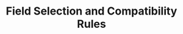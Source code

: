 ---
# -------------------------- #
#          PAGE INFO         #
# -------------------------- #

title: Field Selection and Compatibility Rules
permalink: /developers/stitch-connect/guides/field-selection-compatibility-rules
redirect_from: /stitch-connect/guides/field-selection-compatibility-rules

summary: "To ensure compatibility and that the fields Stitch requires for replication are included in selected streams, Stitch enforces field selection and compatibility rules. Learn about the metadata types that control field inclusion in the Connect API."

product-type: "connect"
content-type: "guide"
content-id: "field-selection-compatibility-rules"
topics: "basics, data selection"

key: "connect-field-rules"

layout: general
sidebar: on-page


# -------------------------- #
#      GUIDE PAGE INFO       #
# -------------------------- #

## This is used only on the /stitch-connect/guides page.
doc-type: "concept"
icon: file
order: 4

description: "Learn about the rules and metadata types that control field inclusion."


# -------------------------- #
#   RELATED SIDEBAR LINKS    #
# -------------------------- #

related:
  - title: "Connect API reference"
    link: "{{ link.connect.api | prepend: site.baseurl }}"

  - title: "Select streams and fields with the Connect API"
    link: "{{ link.connect.guides.select-streams-and-fields | prepend: site.baseurl }}"

  - title: "All Connect guides"
    link: "{{ link.connect.guides.category | prepend: site.baseurl }}"

  - title: "Key-based Incremental Replication"
    link: "{{ link.replication.key-based-incremental | prepend: site.baseurl }}"

  - title: "Replication Keys"
    linK: "{{ link.replication.rep-keys | prepend: site.baseurl }}"


# -------------------------- #
#         GUIDE INTRO        #
# -------------------------- #

intro: |
  {% include misc/data-files.html %}
  {% include misc/icons.html %}

  {{ page.summary }}


# -------------------------- #
#      CONTENT SECTIONS      #
# -------------------------- #

sections:
  - title: "Field types"
    anchor: "field-types"
    content: |
      Stitch requires two types of fields for stream replication: [Primary Keys](#primary-key-fields) and, when applicable, [Replication Keys](#replication-key-fields).
    subsections:
      - title: "Primary Key fields"
        anchor: "primary-key-fields"
        content: |
          To accurately replicate data for a stream, Stitch requires the Primary Key information for each stream. A Primary Key is a column or set of columns that uniquely define a record.

          Depending on the source and stream type, this is handled one of several ways.

        sub-subsections:
          - title: "Database sources"
            anchor: "primary-key-fields--database-sources"
            content: |
              For database sources, Stitch will typically query the database's information schema to determine the Primary Key fields and then store the list of Primary Key field names as a list in the [stream's metadata]({{ link.connect.api | prepend: site.baseurl | append: site.data.connect.data-structures.metadata.stream-level.section }}) `table-key-properties` property:

              {% capture code %}{{ site.data.connect.code-examples.streams.database-stream | rstrip }}
              {% endcapture %}

              {% assign description = "Primary Keys in a database stream" %}

              {% include layout/code-snippet.html code-description=description language="json" code=code %}


          - title: "Database views"
            anchor: "primary-key-fields--database-views"
            content: |
              For database views, the [stream's metadata]({{ link.connect.api | prepend: site.baseurl | append: site.data.connect.data-structures.metadata.stream-level.section }})  will contain an `is-view` property with a value of `true`:

              {% capture code %}{{ site.data.connect.code-examples.streams.database-view | rstrip }}
              {% endcapture %}

              {% assign description = "Primary Keys in a database view (stream)" %}

              {% include layout/code-snippet.html code-description=description language="json" code=code %}

              Primary Key information must be provided in the `view-key-properties` metadata property when the stream is selected for replication. 

          - title: "SaaS sources"
            anchor: "primary-key-fields--saas-sources"
            content: |
              For SaaS sources, Primary Keys are typically hard-coded in the Singer tap backing the source. The list of Primary Key field names will be stored as a list in the [stream's metadata]({{ link.connect.api | prepend: site.baseurl | append: site.data.connect.data-structures.metadata.stream-level.section }}) `table-key-properties` property:

              {% capture code %}{{ site.data.connect.code-examples.streams.saas-stream | rstrip }}
              {% endcapture %}

              {% assign description = "Primary Keys in a SaaS stream" %}

              {% include layout/code-snippet.html code-description=description language="json" code=code %}

      - title: "Replication Key fields"
        anchor: "replication-key-fields"
        content: |
          If a stream's `replication-method` is `INCREMENTAL`, an appropriate field must be set as the stream's [Replication Key]({{ link.replication.rep-keys | prepend: site.baseurl }}). {{ site.data.tooltips.replication-key | replace:"columns.","columns" }} and are required to use [Key-based Incremental Replication]({{ link.replication.key-based-incremental | prepend: site.baseurl }}).

          Like Primary Keys, this is handled in one of several ways depending on the source type.

        sub-subsections:
          - title: "Database sources"
            anchor: "replication-key-fields--database-sources"
            content: |
              For database sources, a valid Replication Key must be provided using the `replication-key` metadata property when the stream is selected.

              {% capture code %}{{ site.data.connect.code-examples.streams.database-stream | rstrip }}
              {% endcapture %}

              {% assign description = "Replication Keys in a database stream" %}

              {% include layout/code-snippet.html code-description=description language="json" code=code %}

              **Note**: This is also applicable to database views if the stream's `replication-method` is set to `INCREMENTAL`.
              
          - title: "SaaS sources"
            anchor: "replication-key-fields--saas-sources"
            content: |
              For SaaS sources, Replication Keys are hard-coded in the Singer tap backing the source. The list of Replication Key field names will be stored as a list in the [stream's metadata]({{ link.connect.api | prepend: site.baseurl | append: site.data.connect.data-structures.metadata.stream-level.section }}) `valid-replication-keys` property:

              {% capture code %}{{ site.data.connect.code-examples.streams.saas-stream | rstrip }}
              {% endcapture %}

              {% assign description = "Replication Keys in a SaaS stream" %}

              {% include layout/code-snippet.html code-description=description language="json" code=code %}

              **Note**: When selecting fields in SaaS streams with a `valid-replication-keys` property, you must explicitly set the stream's `replication-key` to a field in the `valid-replication-keys` property. Selecting this field for replication won't automatically set the field as the stream's Replication Key.

  - title: "Field selection rules"
    anchor: "understand-field-selection-rules"
    content: |
      Stitch requires Primary Key and Replication Key fields in streams to be selected in order to successfully and accurately replicate data.

      To ensure the required fields are included in a stream's field inclusion list, Stitch enforces field selection rules.
    subsections:
      - title: "Metadata in field selection"
        anchor: "metadata-field-selection"
        content: |
          Field selection rules are shaped by three `metadata` fields in a [Field-level Metadata object]({{ link.connect.api | prepend: site.baseurl | append: site.data.connect.data-structures.metadata.field-level.section }}):

            <table class="attribute-list">
            {% for field in site.data.connect.field-selection-rules.metadata-fields %}
            <tr>
            <td width="30%; fixed" align="right">
            <strong>{{ field.name }}</strong><br>
            {{ field.type | upcase }}<br>
            {% if field.modifiable == false %}<font color="#E96065">READ-ONLY</font>{% endif %}
            </td>
            <td class="attribute-description">
            {{ field.description | flatify | markdownify }}
            </td>
            </tr>
            {% endfor %}
            </table>

      - title: "Field selection metadata combinations"
        anchor: "field-selection-metadata-combinations"
        content: |
          Below are the possible combinations of `metadata` field values and whether a field will be selected with the listed settings.

          **Note**: A `*` in the table indicates any possible value (`null`, `true`, or `false`) for the `metadata` field.

          {% assign attributes = "inclusion|selected|selected-by-default|replicated?" | split: "|" %}

          <table class="attribute-list">
          <tr>
          {% for attribute in attributes %}
          {% if forloop.first == true %}
          <td width="30%; fixed" align="right">
          {% else %}
          <td width="20%; fixed">
          {% endif %}
          <strong>{{ attribute }}</strong>
          </td>
          {% endfor %}
          </tr>
          {% for combination in site.data.connect.field-selection-rules.combinations %}
          <tr>
          {% for attribute in attributes %}
          {% assign name = attribute | remove:"?" %}

          {% if forloop.first == true %}
          <td width="30%; fixed" align="right">
          {% else %}
          <td width="20%; fixed">
          {% endif %}

          {% if combination[name] == true %}
          {{ supported | replace:"TOOLTIP","The field will be replicated" }}
          
          {% elsif combination[name] == false %}
          {{ not-supported | replace:"TOOLTIP","The field will not be replicated"}}

          {% else %}
          {{ combination[name] }}

          {% endif %}

          </td>
          {% endfor %}
          </tr>
          {% endfor %}
          </table>

  - title: "Field compatibility rules"
    anchor: "field-compatibility-rules"
    content: |
      While all fields are subject to field selection rules, some fields are also subject to field compatibility rules. This means that certain combinations of fields are not able to be selected together in a single stream.

      These restrictions primarily affect SaaS sources like [Microsoft Advertising (formerly Bing Ads)]({{ link.connect.api | prepend: site.baseurl | append: site.data.connect.data-structures.source-form-properties.section | append: "-bing-ads-object" }}), [Google Analytics]({{ link.connect.api | prepend: site.baseurl | append: site.data.connect.data-structures.source-form-properties.section | append: "-google-analytics-object" }}), or [Google AdWords]({{ link.connect.api | prepend: site.baseurl | append: site.data.connect.data-structures.source-form-properties.section | append: "-google-adwords-object" }}), and are set by the source.

    subsections:
      - title: "Field exclusion metadata"
        anchor: "field-exclusion-metadata"
        content: |
          {% include note.html type="single-line" content="**Note**: This section isn't applicable to Google Analytics sources. Refer to the [Google Analytics field compatibility](#google-analytics-field-compatibility) section." %}

          If a field is subject to compatibility rules, its [Field-level Metadata object]({{ link.connect.api | prepend: site.baseurl | append: site.data.connect.data-structures.metadata.field-level.section }}) will contain a `fieldExclusion` property. This property contains a list of arrays that correspond to the `breadcrumb` of an incompatible field.

          For example: Below is the field-level metadata for the `DeviceOS` field in the Microsoft Advertising (formerly Bing Ads) `ad_group_performance_report` stream:

          {% capture code %}{{ site.data.connect.code-examples.field-metadata.field-exclusion }}
          {% endcapture %}

          {% assign description = "Example field-level metadata for a Microsoft Advertising field" %}

          {% include layout/code-snippet.html code-description=description language="json" code=code %}

          This indicates that when the `DeviceOS` field is selected, the fields listed in the `fieldExclusions` property cannot also be selected.

      - title: "Google Analytics field compatibility"
        anchor: "google-analytics-field-compatibility"
        content: |
          Google Analytics sources are the exception to the previous section. Fields in this source are still subject to compatibility rules, but field-level metadata won't contain a `fieldExclusion` property.

          To determine what fields are compatible, we recommend using [Google's Dimensions and Metrics Explorer](https://developers.google.com/analytics/devguides/reporting/core/dimsmets){:target="new"} before sending field selection requests to the API.

      - title: "Field exclusion violations"
        anchor: "field-exclusion-violations"
        content: |
          The Connect API may allow you to select fields that violate field exclusion/compatibility rules, but doing so will likely result in extraction job failures.

          To avoid this scenario, Stitch recommends considering `fieldExclusions`, if available, when building your own application. For Google Analytics sources, we recommend using [Google's Dimensions and Metrics Explorer](https://developers.google.com/analytics/devguides/reporting/core/dimsmets){:target="new"} to determine field compatibility.
---